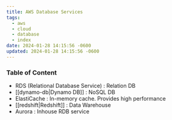 ```yaml
---
title: AWS Database Services
tags:
  - aws
  - cloud
  - database
  - index
date: 2024-01-28 14:15:56 -0600
updated: 2024-01-28 14:15:56 -0600
---
```


### Table of Content

* RDS (Relational Database Service) : Relation DB  
* [[dynamo-db|Dynamo DB]] : NoSQL DB  
* ElastiCache : In-memory cache. Provides high performance  
* [[redshift|Redshift]] : Data Warehouse  
* Aurora : Inhouse RDB service
